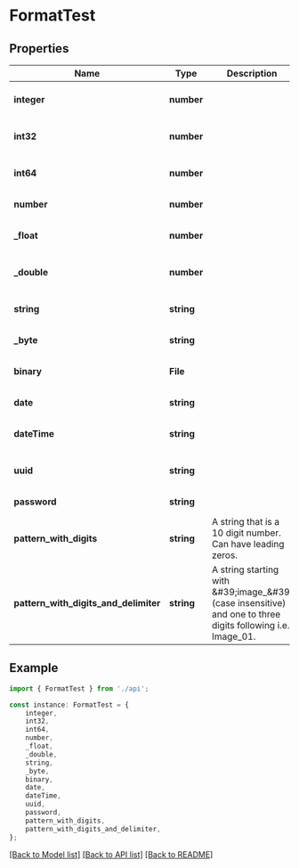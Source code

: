 # FormatTest


## Properties

Name | Type | Description | Notes
------------ | ------------- | ------------- | -------------
**integer** | **number** |  | [optional] [default to undefined]
**int32** | **number** |  | [optional] [default to undefined]
**int64** | **number** |  | [optional] [default to undefined]
**number** | **number** |  | [default to undefined]
**_float** | **number** |  | [optional] [default to undefined]
**_double** | **number** |  | [optional] [default to undefined]
**string** | **string** |  | [optional] [default to undefined]
**_byte** | **string** |  | [default to undefined]
**binary** | **File** |  | [optional] [default to undefined]
**date** | **string** |  | [default to undefined]
**dateTime** | **string** |  | [optional] [default to undefined]
**uuid** | **string** |  | [optional] [default to undefined]
**password** | **string** |  | [default to undefined]
**pattern_with_digits** | **string** | A string that is a 10 digit number. Can have leading zeros. | [optional] [default to undefined]
**pattern_with_digits_and_delimiter** | **string** | A string starting with \&#39;image_\&#39; (case insensitive) and one to three digits following i.e. Image_01. | [optional] [default to undefined]

## Example

```typescript
import { FormatTest } from './api';

const instance: FormatTest = {
    integer,
    int32,
    int64,
    number,
    _float,
    _double,
    string,
    _byte,
    binary,
    date,
    dateTime,
    uuid,
    password,
    pattern_with_digits,
    pattern_with_digits_and_delimiter,
};
```

[[Back to Model list]](../README.md#documentation-for-models) [[Back to API list]](../README.md#documentation-for-api-endpoints) [[Back to README]](../README.md)
